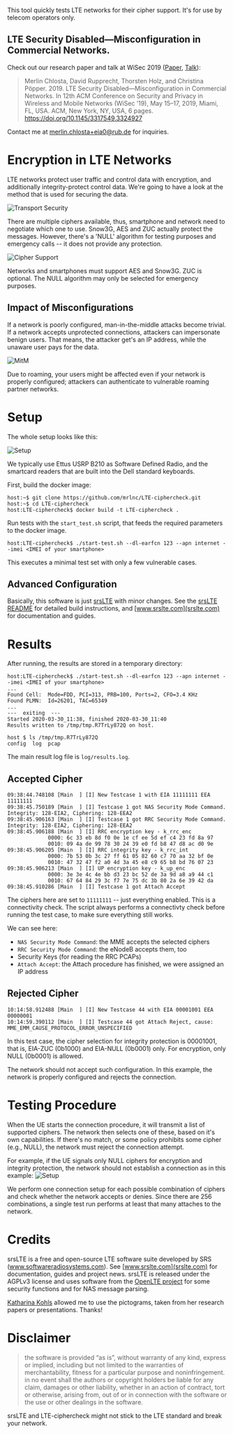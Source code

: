 This tool quickly tests LTE networks for their cipher support. It's for use by telecom operators only.

## LTE Security Disabled—Misconfiguration in Commercial Networks.

Check out our research paper and talk at WiSec 2019 ([Paper](./img/wisec19-final123.pdf), [Talk](./img/WiSec19-LTE_Security_Disabled.pdf)):
> Merlin Chlosta, David Rupprecht, Thorsten Holz, and Christina Pöpper. 2019. LTE Security Disabled—Misconfiguration in Commercial Networks. In 12th ACM Conference on Security and Privacy in Wireless and Mobile Networks (WiSec ’19), May 15–17, 2019, Miami, FL, USA. ACM, New York, NY, USA, 6 pages. https://doi.org/10.1145/3317549.3324927

Contact me at [merlin.chlosta+eia0@rub.de](mailto:merlin.chlosta+eia0@rub.de) for inquiries.

# Encryption in LTE Networks

LTE networks protect user traffic and control data with encryption, and additionally integrity-protect control data. We're going to have a look at the method that is used for securing the data.

![Transport Security](./img/transport_security.png)

There are multiple ciphers available, thus, smartphone and network need to negotiate which one to use. Snow3G, AES and ZUC actually protect the messages. However, there's a 'NULL' algorithm for testing purposes and emergency calls -- it does not provide any protection.

![Cipher Support](./img/cipher_support.png)

Networks and smartphones must support AES and Snow3G. ZUC is optional. The NULL algorithm may only be selected for emergency purposes.

## Impact of Misconfigurations

If a network is poorly configured, man-in-the-middle attacks become trivial. If a network accepts unprotected connections, attackers can impersonate benign users. That means, the attacker get's an IP address, while the unaware user pays for the data.

![MitM](./img/mitm.png)

Due to roaming, your users might be affected even if your network is properly configured; attackers can authenticate to vulnerable roaming partner networks.

# Setup

The whole setup looks like this:

![Setup](./img/system_overview.png)

We typically use Ettus USRP B210 as Software Defined Radio, and the smartcard readers that are built into the Dell standard keyboards.

First, build the docker image:
```console
host:~$ git clone https://github.com/mrlnc/LTE-ciphercheck.git
host:~$ cd LTE-ciphercheck
host:LTE-ciphercheck$ docker build -t LTE-ciphercheck .
```

Run tests with the `start_test.sh` script, that feeds the required parameters to the docker image.

```
host:LTE-ciphercheck$ ./start-test.sh --dl-earfcn 123 --apn internet --imei <IMEI of your smartphone>
```

This executes a minimal test set with only a few vulnerable cases. 

## Advanced Configuration

Basically, this software is just [srsLTE](https://github.com/srsLTE/srsLTE) with minor changes. See the [srsLTE README](https://github.com/srsLTE/srsLTE/blob/master/README.md) for detailed build instructions, and [www.srslte.com](srslte.com) for documentation and guides.

# Results

After running, the results are stored in a temporary directory:
```
host:LTE-ciphercheck$ ./start-test.sh --dl-earfcn 123 --apn internet --imei <IMEI of your smartphone>
...
Found Cell:  Mode=FDD, PCI=313, PRB=100, Ports=2, CFO=3.4 KHz
Found PLMN:  Id=26201, TAC=65349
...
---  exiting  ---
Started 2020-03-30_11:38, finished 2020-03-30_11:40
Results written to /tmp/tmp.R7TrLy872Q on host.
```

```
host $ ls /tmp/tmp.R7TrLy872Q
config  log  pcap
```

The main result log file is `log/results.log`.

## Accepted Cipher

```
09:38:44.748108 [Main  ] [I] New Testcase 1 with EIA 11111111 EEA 11111111
09:38:45.750189 [Main  ] [I] Testcase 1 got NAS Security Mode Command. Integrity: 128-EIA2, Ciphering: 128-EEA2
09:38:45.906163 [Main  ] [I] Testcase 1 got RRC Security Mode Command. Integrity: 128-EIA2, Ciphering: 128-EEA2
09:38:45.906188 [Main  ] [I] RRC encryption key - k_rrc_enc
             0000: 6c 33 eb 8d f0 0e 1e cf ee 5d ef c4 23 fd 8a 97
             0010: 09 4a de 99 78 30 24 39 e0 fd b8 47 d8 ac d0 9e
09:38:45.906205 [Main  ] [I] RRC integrity key - k_rrc_int
             0000: 7b 53 0b 3c 27 ff 61 05 82 60 c7 70 aa 32 bf 0e
             0010: 47 32 47 f2 a0 4d 3a 45 e8 c9 65 b8 bd 76 07 23
09:38:45.906213 [Main  ] [I] UP encryption key - k_up_enc
             0000: 3e 3e 4c 4e bb d3 23 bc 52 de 3a 9d a8 a9 44 c1
             0010: 67 64 84 29 3c f7 7e 75 dc 3b 80 2a 6e 39 42 da
09:38:45.910286 [Main  ] [I] Testcase 1 got Attach Accept
```

The ciphers here are set to `11111111` -- just everything enabled. This is a connectivity check. The script always performs a connectivty check before running the test case, to make sure everything still works.

We can see here:
* `NAS Security Mode Command`: the MME accepts the selected ciphers
* `RRC Security Mode Command`: the eNodeB accepts them, too
* Security Keys (for reading the RRC PCAPs)
* `Attach Accept`: the Attach procedure has finished, we were assigned an IP address

## Rejected Cipher

```
10:14:58.912488 [Main  ] [I] New Testcase 44 with EIA 00001001 EEA 00000001
10:14:59.390112 [Main  ] [I] Testcase 44 got Attach Reject, cause: MME_EMM_CAUSE_PROTOCOL_ERROR_UNSPECIFIED
```

In this test case, the cipher selection for integrity protection is 00001001, that is, EIA-ZUC (0b1000) and EIA-NULL (0b0001) only. For encryption, only NULL (0b0001) is allowed.

The network should not accept such configuration. In this example, the network is properly configured and rejects the connection.

# Testing Procedure

When the UE starts the connection procedure, it will transmit a list of supported ciphers. The network then selects one of these, based on it's own capabilities. If there's no match, or some policy prohibits some cipher (e.g., NULL), the network must reject the connection attempt.

For example, if the UE signals only NULL ciphers for encryption and integrity protection, the network should not establish a connection as in this example:
![Setup](./img/test_procedure.png)

We perform one connection setup for each possible combination of ciphers and check whether the network accepts or denies. Since there are 256 combinations, a single test run performs at least that many attaches to the network.

# Credits

srsLTE is a free and open-source LTE software suite developed by SRS (www.softwareradiosystems.com). See [www.srslte.com](srslte.com) for documentation, guides and project news. srsLTE is released under the AGPLv3 license and uses software from the [OpenLTE project](http://sourceforge.net/projects/openlte) for some security functions and for NAS message parsing.

[Katharina Kohls](https://kkohls.org) allowed me to use the pictograms, taken from her research papers or presentations. Thanks!

# Disclaimer

> the software is provided “as is”, without warranty of any kind, express or implied, including but not limited to the warranties of merchantability, fitness for a particular purpose and noninfringement. in no event shall the authors or copyright holders be liable for any claim, damages or other liability, whether in an action of contract, tort or otherwise, arising from, out of or in connection with the software or the use or other dealings in the software.

srsLTE and LTE-ciphercheck might not stick to the LTE standard and break your network.